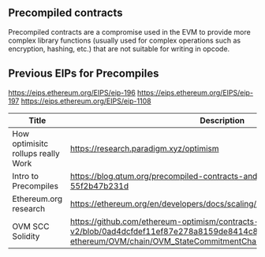 ## Precompiled contracts

Precompiled contracts are a compromise used in the EVM to provide more complex library functions (usually used for complex operations such as encryption, hashing, etc.) that are not suitable for writing in opcode.

## Previous EIPs for Precompiles

https://eips.ethereum.org/EIPS/eip-196
https://eips.ethereum.org/EIPS/eip-197
https://eips.ethereum.org/EIPS/eip-1108

| Title | Description |
| ---|-- |
How optimisitc rollups really Work | https://research.paradigm.xyz/optimism
Intro to Precompiles | https://blog.qtum.org/precompiled-contracts-and-confidential-assets-55f2b47b231d
Ethereum.org research | https://ethereum.org/en/developers/docs/scaling/layer-2-rollups/
OVM SCC Solidity | https://github.com/ethereum-optimism/contracts-v2/blob/0ad4dcfdef11ef87e278a8159de8414c8e329ba1/contracts/optimistic-ethereum/OVM/chain/OVM_StateCommitmentChain.sol